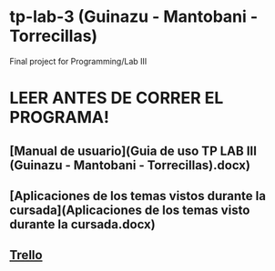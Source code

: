 # tp-lab-3 (Guinazu - Mantobani - Torrecillas)
Final project for Programming/Lab III

# LEER ANTES DE CORRER EL PROGRAMA!
## [Manual de usuario](Guia de uso TP LAB III (Guinazu - Mantobani - Torrecillas).docx)

## [Aplicaciones de los temas vistos durante la cursada](Aplicaciones de los temas visto durante la cursada.docx)

## [Trello](https://trello.com/b/5AaSYtzw/tp-lab-3)

